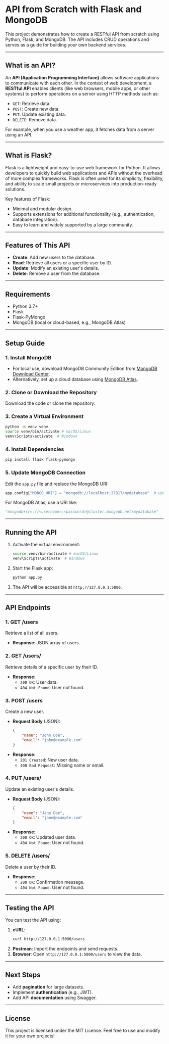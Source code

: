 # API from Scratch with Flask and MongoDB

This project demonstrates how to create a RESTful API from scratch using Python, Flask, and MongoDB. The API includes CRUD operations and serves as a guide for building your own backend services.

---

## What is an API?
An **API (Application Programming Interface)** allows software applications to communicate with each other. In the context of web development, a **RESTful API** enables clients (like web browsers, mobile apps, or other systems) to perform operations on a server using HTTP methods such as:
- `GET`: Retrieve data.
- `POST`: Create new data.
- `PUT`: Update existing data.
- `DELETE`: Remove data.

For example, when you use a weather app, it fetches data from a server using an API.

---

## What is Flask?
Flask is a lightweight and easy-to-use web framework for Python. It allows developers to quickly build web applications and APIs without the overhead of more complex frameworks. Flask is often used for its simplicity, flexibility, and ability to scale small projects or microservices into production-ready solutions.

Key features of Flask:
- Minimal and modular design.
- Supports extensions for additional functionality (e.g., authentication, database integration).
- Easy to learn and widely supported by a large community.

---

## Features of This API
- **Create**: Add new users to the database.
- **Read**: Retrieve all users or a specific user by ID.
- **Update**: Modify an existing user's details.
- **Delete**: Remove a user from the database.

---

## Requirements
- Python 3.7+
- Flask
- Flask-PyMongo
- MongoDB (local or cloud-based, e.g., MongoDB Atlas)

---

## Setup Guide

### 1. Install MongoDB
- For local use, download MongoDB Community Edition from [MongoDB Download Center](https://www.mongodb.com/try/download/community).
- Alternatively, set up a cloud database using [MongoDB Atlas](https://www.mongodb.com/cloud/atlas).

### 2. Clone or Download the Repository
Download the code or clone the repository.

### 3. Create a Virtual Environment
```bash
python -m venv venv
source venv/bin/activate # macOS/Linux
venv\Scripts\activate  # Windows
```

### 4. Install Dependencies
```bash
pip install flask flask-pymongo
```

### 5. Update MongoDB Connection
Edit the `app.py` file and replace the MongoDB URI:
```python
app.config["MONGO_URI"] = "mongodb://localhost:27017/mydatabase"  # Update with your MongoDB URI
```
For MongoDB Atlas, use a URI like:
```python
"mongodb+srv://<username>:<password>@cluster.mongodb.net/mydatabase"
```

---

## Running the API
1. Activate the virtual environment:
   ```bash
   source venv/bin/activate # macOS/Linux
   venv\Scripts\activate  # Windows
   ```
2. Start the Flask app:
   ```bash
   python app.py
   ```
3. The API will be accessible at `http://127.0.0.1:5000`.

---

## API Endpoints

### 1. **GET /users**
Retrieve a list of all users.
- **Response**: JSON array of users.

### 2. **GET /users/<id>**
Retrieve details of a specific user by their ID.
- **Response**:
  - `200 OK`: User data.
  - `404 Not Found`: User not found.

### 3. **POST /users**
Create a new user.
- **Request Body** (JSON):
  ```json
  {
      "name": "John Doe",
      "email": "john@example.com"
  }
  ```
- **Response**:
  - `201 Created`: New user data.
  - `400 Bad Request`: Missing name or email.

### 4. **PUT /users/<id>**
Update an existing user's details.
- **Request Body** (JSON):
  ```json
  {
      "name": "Jane Doe",
      "email": "jane@example.com"
  }
  ```
- **Response**:
  - `200 OK`: Updated user data.
  - `404 Not Found`: User not found.

### 5. **DELETE /users/<id>**
Delete a user by their ID.
- **Response**:
  - `200 OK`: Confirmation message.
  - `404 Not Found`: User not found.

---

## Testing the API
You can test the API using:
1. **cURL**:
   ```bash
   curl http://127.0.0.1:5000/users
   ```
2. **Postman**: Import the endpoints and send requests.
3. **Browser**: Open `http://127.0.0.1:5000/users` to view the data.

---

## Next Steps
- Add **pagination** for large datasets.
- Implement **authentication** (e.g., JWT).
- Add API **documentation** using Swagger.

---

## License
This project is licensed under the MIT License. Feel free to use and modify it for your own projects!
